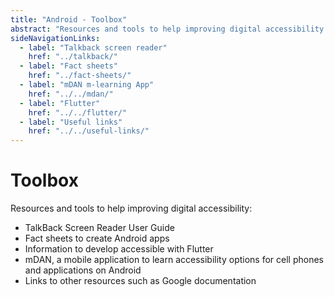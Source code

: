 ```yaml
---
title: "Android - Toolbox"
abstract: "Resources and tools to help improving digital accessibility in Android"
sideNavigationLinks:
  - label: "Talkback screen reader"
    href: "../talkback/"  
  - label: "Fact sheets"
    href: "../fact-sheets/"
  - label: "mDAN m-learning App"
    href: "../../mdan/"
  - label: "Flutter"
    href: "../../flutter/"
  - label: "Useful links"
    href: "../../useful-links/"
---
```


# Toolbox

Resources and tools to help improving digital accessibility:

- TalkBack Screen Reader User Guide
- Fact sheets to create Android apps
- Information to develop accessible with Flutter
- mDAN, a mobile application to learn accessibility options for cell phones and applications on Android
- Links to other resources such as Google documentation

